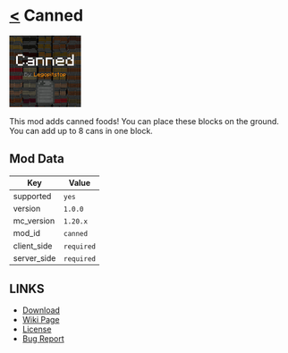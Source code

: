 # [<](../README.md) Canned

![alt](icon.png)

This mod adds canned foods! You can place these blocks on the ground. You can add up to 8 cans in one block.

## Mod Data

| Key         | Value      |
|-------------|------------|
| supported   | `yes`      |
| version     | `1.0.0`    |
| mc_version  | `1.20.x`   |
| mod_id      | `canned`   |
| client_side | `required` |
| server_side | `required` |

## LINKS
- [Download](https://curseforge.com/minecraft/mc-mods/canned)
- [Wiki Page](https://github.com/legopitstop/Fabric/wiki/Canned)
- [License](https://legopitstop.weebly.com/license.html)
- [Bug Report](https://github.com/legopitstop/Fabric/issues)